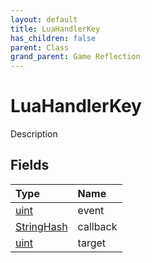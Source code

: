 ```yaml
---
layout: default
title: LuaHandlerKey
has_children: false
parent: Class
grand_parent: Game Reflection
---
```

# LuaHandlerKey
Description 

## Fields
| Type | Name |
|:-------------|:--------------|
| [uint](/game-reflection/components/uint.md) | event |
| [StringHash](/game-reflection/classes/string_hash.md) | callback |
| [uint](/game-reflection/components/uint.md) | target |
